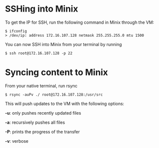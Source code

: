 # SSHing into Minix

To get the IP for SSH, run the following command in Minix through the VM:

```shell
$ ifconfig
> /dev/ip: address 172.16.107.128 netmask 255.255.255.0 mtu 1500
```

You can now SSH into Minix from your terminal by running

```shell
$ ssh root@172.16.107.128 -p 22
```

# Syncing content **to** Minix

From your native terminal, run rsync

```shell
$ rsync -auPv ./ root@172.16.107.128:/usr/src
```

This will push updates to the VM with the following options:

**-u**: only pushes recently updated files

**-a**: recursively pushes all files

**-P**: prints the progress of the transfer

**-v**: verbose
